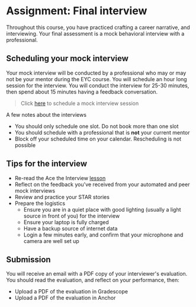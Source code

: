 # Assignment: Final interview

Throughout this course, you have practiced crafting a career narrative, and interviewing. Your final assessment is a mock behavioral interview with a professional. 

## Scheduling your mock interview
Your mock interview will be conducted by a professional who may or may not be your mentor during the EYC course. You will schedule an hour long session for the interview. You will conduct the interview for 25-30 minutes, then spend about 15 minutes having a feedback conversation. 

> Click [here](https://lu.ma/mock-interview-signup) to schedule a mock interview session

A few notes about the interviews
- You should only schedule one slot. Do not book more than one slot
- You should schedule with a professional that is **not** your current mentor
- Block off your scheduled time on your calendar. Rescheduling is not possible


## Tips for the interview
- Re-read the Ace the Interview [lesson](https://lms.kibo.school/course/ids100_jan_2024/ace_the_interview)
- Reflect on the feedback you've received from your automated and peer mock interviews
- Review and practice your STAR stories
- Prepare the logistics
  - Ensure you are in a quiet place with good lighting (usually a light source in front of you) for the interview
  - Ensure your laptop is fully charged
  - Have a backup source of internet data 
  - Login a few minutes early, and confirm that your microphone and camera are well set up


## Submission
You will receive an email with a PDF copy of your interviewer's evaluation. You should read the evaluation, and reflect on your performance, then:

- Upload a PDF of the evaluation in Gradescope
- Upload a PDF of the evaluation in Anchor
